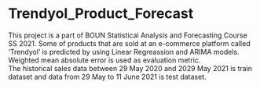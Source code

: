 # Trendyol_Product_Forecast

This project is a part of BOUN Statistical Analysis and Forecasting Course SS 2021. 
Some of products that are sold at an e-commerce platform called ‘Trendyol’ is predicted by using Linear Regreassion and ARIMA models. 
Weighted mean absolute error is used as evaluation metric.  
The historical sales data between 29 May 2020 and 2029 May 2021 is train dataset and data from 29 May to 11 June 2021 is test dataset. 

